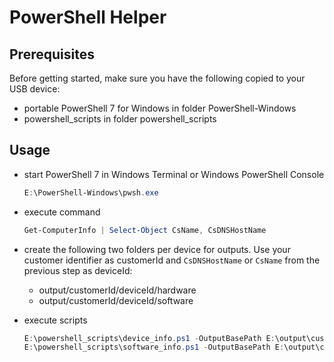 # PowerShell Helper

## Prerequisites

Before getting started, make sure you have the following copied to your USB device:
  - portable PowerShell 7 for Windows in folder PowerShell-Windows
  - powershell_scripts in folder powershell_scripts

## Usage

- start PowerShell 7 in Windows Terminal or Windows PowerShell Console
    ```powershell
    E:\PowerShell-Windows\pwsh.exe
    ```
- execute command
    ```powershell
    Get-ComputerInfo | Select-Object CsName, CsDNSHostName
    ```

- create the following two folders per device for outputs. Use your customer identifier as customerId and `CsDNSHostName` or `CsName` from the previous step as deviceId:
    - output/customerId/deviceId/hardware
    - output/customerId/deviceId/software
 
- execute scripts
    ```powershell
    E:\powershell_scripts\device_info.ps1 -OutputBasePath E:\output\customerId\deviceId\hardware\
    E:\powershell_scripts\software_info.ps1 -OutputBasePath E:\output\customerId\deviceId\software\
    ```
